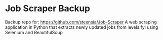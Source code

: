 # Job Scraper Backup
 Backup repo for: https://github.com/steensia/Job-Scraper A web scraping application in Python that extracts newly updated jobs from levels.fyi using Selenium and BeautifulSoup
